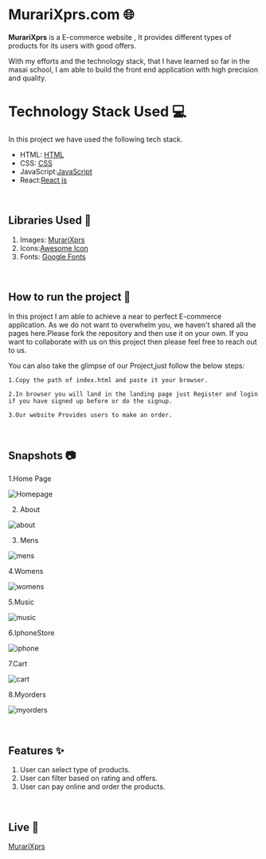 # MurariXprs.com 🌐

**MurariXprs** is a E-commerce website , It provides different types of products for its users with good offers.

With my efforts and the technology stack, that I have learned so far in the masai school, I am able to build the front end application with high precision and quality.

# Technology Stack Used 💻

In this project we have used the following tech stack.

- HTML: [HTML](https://developer.mozilla.org/en-US/docs/Web/HTML)
- CSS: [CSS](https://developer.mozilla.org/en-US/docs/Web/CSS)
- JavaScript:[JavaScript](https://developer.mozilla.org/en-US/docs/Web/JavaScript)
- React:[React js](https://reactjs.org/)

<br>

## Libraries Used 🌟

1. Images: [MurariXprs](https://murarixprs.vercel.app/)
2. Icons:[Awesome Icon](https://www.w3schools.com/icons/fontawesome5_intro.asp)
3. Fonts: [Google Fonts](https://fonts.google.com/)

<br>

## How to run the project 📑

In this project I am able to achieve a near to perfect E-commerce application. As we do not want to overwhelm you, we haven't shared all the pages here.Please fork the repository and then use it on your own. If you want to collaborate with us on this project then please feel free to reach out to us.

You can also take the glimpse of our Project,just follow the below steps:

    1.Copy the path of index.html and paste it your browser.

    2.In browser you will land in the landing page just Register and login if you have signed up before or do the signup.

    3.Our website Provides users to make an order.

<br>

## Snapshots 📷

1.Home Page

  ![Homepage](https://user-images.githubusercontent.com/77038785/131108784-207b9702-f264-4a9b-b546-62af7d1c0326.PNG)

2. About

  ![about](https://user-images.githubusercontent.com/77038785/131107923-dc3732fd-64c6-424b-b9e5-8d7217f4a8f1.PNG)

3. Mens

  ![mens](https://user-images.githubusercontent.com/77038785/131107963-dfc13a25-57f2-4cc3-80ee-9944b1f29b1d.PNG)

4.Womens

  ![womens](https://user-images.githubusercontent.com/77038785/131108012-257bc0bb-7809-47a8-9124-3ddc69052c6b.PNG)
 
5.Music

  ![music](https://user-images.githubusercontent.com/77038785/131108073-37fb99e6-8da0-4106-87ba-d938aff37d25.PNG)

6.IphoneStore

  ![iphone](https://user-images.githubusercontent.com/77038785/131108102-6e4f295a-dfee-4787-be5a-013fd415cef7.PNG)

7.Cart

  ![cart](https://user-images.githubusercontent.com/77038785/131108126-43894238-6d62-4657-bea4-1ed86c619ce1.PNG)

8.Myorders

  ![myorders](https://user-images.githubusercontent.com/77038785/131108160-1e7a3887-79f2-42db-afeb-88418e9a54ae.PNG)


<br>

## Features ✨

1. User can select type of products.
2. User can filter based on rating and offers.
3. User can pay online and order the products.

<br>

## Live 🎥

[MurariXprs](https://murarixprs.vercel.app/)


